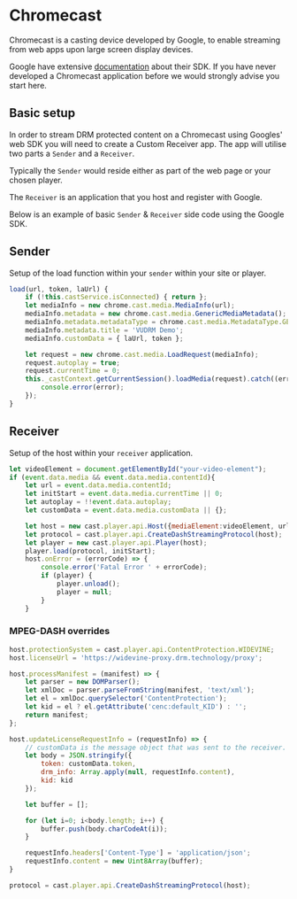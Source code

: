 # Chromecast

Chromecast is a casting device developed by Google, to enable streaming from web apps upon large screen display devices.

Google have extensive [documentation](https://developers.google.com/cast/docs/developers) about their SDK. If you have never developed a Chromecast application before we would strongly advise you start here.

## Basic setup

In order to stream DRM protected content on a Chromecast using Googles' web SDK you will need to create a Custom Receiver app. The app will utilise two parts a `Sender` and a `Receiver`.

Typically the `Sender` would reside either as part of the web page or your chosen player.

The `Receiver` is an application that you host and register with Google.

Below is an example of basic `Sender` & `Receiver` side code using the Google SDK.  

## Sender

Setup of the load function within your `sender` within your site or player.

```javascript
load(url, token, laUrl) {
    if (!this.castService.isConnected) { return };
    let mediaInfo = new chrome.cast.media.MediaInfo(url);
    mediaInfo.metadata = new chrome.cast.media.GenericMediaMetadata();
    mediaInfo.metadata.metadataType = chrome.cast.media.MetadataType.GENERIC;
    mediaInfo.metadata.title = 'VUDRM Demo';
    mediaInfo.customData = { laUrl, token };

    let request = new chrome.cast.media.LoadRequest(mediaInfo);
    request.autoplay = true;
    request.currentTime = 0;
    this._castContext.getCurrentSession().loadMedia(request).catch((error) => {
        console.error(error);
    });
}
```

## Receiver

Setup of the host within your `receiver` application.

```javascript
let videoElement = document.getElementById("your-video-element");
if (event.data.media && event.data.media.contentId){
    let url = event.data.media.contentId;
    let initStart = event.data.media.currentTime || 0;
    let autoplay = !!event.data.autoplay;
    let customData = event.data.media.customData || {};

    let host = new cast.player.api.Host({mediaElement:videoElement, url});
    let protocol = cast.player.api.CreateDashStreamingProtocol(host);
    let player = new cast.player.api.Player(host);
    player.load(protocol, initStart);
    host.onError = (errorCode) => {
        console.error('Fatal Error ' + errorCode);
        if (player) {
            player.unload();
            player = null;
        }
    }
```

### MPEG-DASH overrides

```javascript
host.protectionSystem = cast.player.api.ContentProtection.WIDEVINE;
host.licenseUrl = 'https://widevine-proxy.drm.technology/proxy';

host.processManifest = (manifest) => {
    let parser = new DOMParser();
    let xmlDoc = parser.parseFromString(manifest, 'text/xml');
    let el = xmlDoc.querySelector('ContentProtection');
    let kid = el ? el.getAttribute('cenc:default_KID') : '';
    return manifest;
};

host.updateLicenseRequestInfo = (requestInfo) => {
    // customData is the message object that was sent to the receiver.
    let body = JSON.stringify({
        token: customData.token,
        drm_info: Array.apply(null, requestInfo.content),
        kid: kid
    });

    let buffer = [];

    for (let i=0; i<body.length; i++) {
        buffer.push(body.charCodeAt(i));
    }

    requestInfo.headers['Content-Type'] = 'application/json';
    requestInfo.content = new Uint8Array(buffer);
}

protocol = cast.player.api.CreateDashStreamingProtocol(host);
```
